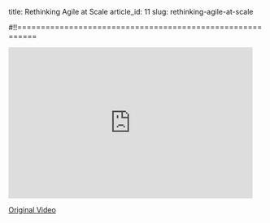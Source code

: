 title: Rethinking Agile at Scale
article_id: 11
slug: rethinking-agile-at-scale

#!!==========================================================

<div class="video-wrapper"><iframe class="wistia_embed" name="wistia_embed" src="http://fast.wistia.net/embed/iframe/pr1wq6svy7?canonicalUrl=http%3A%2F%2Fwww.thoughtworks.com%2Ftalks%2Frethinking-the-agile-enterprise&canonicalTitle=Rethinking%20the%20Agile%20Enterprise%20%7C%20ThoughtWorks" allowtransparency="true" frameborder="0" scrolling="no" width="480" height="298"></iframe></div>

<a href="http://www.thoughtworks.com/talks/rethinking-the-agile-enterprise">Original Video</a>
